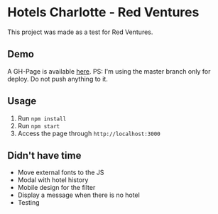 # Hotels Charlotte - Red Ventures

This project was made as a test for Red Ventures.

## Demo
A GH-Page is available [here](https://thiagonzalez.github.io/hotels-react/).
PS: I'm using the master branch only for deploy. Do not push anything to it.

## Usage
1. Run `npm install`
2. Run `npm start`
3. Access the page through `http://localhost:3000`

## Didn't have time
- Move external fonts to the JS
- Modal with hotel history
- Mobile design for the filter
- Display a message when there is no hotel
- Testing
